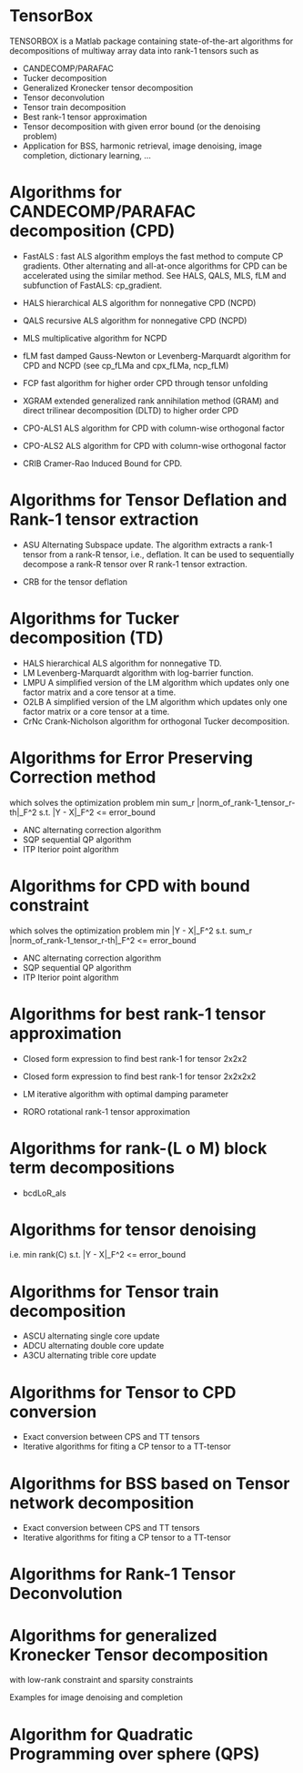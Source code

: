 # TensorBox
TENSORBOX is a Matlab package containing state-of-the-art algorithms
for decompositions of multiway array data into rank-1 tensors such as
  - CANDECOMP/PARAFAC
  - Tucker decomposition
  - Generalized Kronecker tensor decomposition
  - Tensor deconvolution
  - Tensor train decomposition
  - Best rank-1 tensor approximation
  - Tensor decomposition with given error bound (or the denoising problem)
  - Application for BSS, harmonic retrieval, image denoising, image
  completion, dictionary learning, ... 

#  Algorithms for CANDECOMP/PARAFAC decomposition (CPD)

  - FastALS :   fast ALS algorithm employs the fast method to compute CP
              gradients. 
              Other alternating and all-at-once algorithms for CPD can be
              accelerated using the similar method. 
              See HALS, QALS, MLS, fLM and subfunction of FastALS:
              cp_gradient. 

  - HALS        hierarchical ALS algorithm for nonnegative CPD (NCPD)
  - QALS        recursive ALS algorithm for nonnegative CPD (NCPD)
  - MLS         multiplicative algorithm for NCPD
  - fLM         fast damped Gauss-Newton or Levenberg-Marquardt algorithm for
              CPD and NCPD
              (see cp_fLMa and cpx_fLMa, ncp_fLM)  
  - FCP         fast algorithm for higher order CPD through tensor unfolding
  - XGRAM       extended generalized rank annihilation method (GRAM) and
              direct trilinear decomposition (DLTD) to higher order CPD
            
  - CPO-ALS1    ALS algorithm for CPD with column-wise orthogonal factor
  - CPO-ALS2    ALS algorithm for CPD with column-wise orthogonal factor

  - CRIB       Cramer-Rao Induced Bound for CPD.

#  Algorithms for Tensor Deflation and Rank-1 tensor extraction 
  - ASU         Alternating Subspace update. The algorithm extracts a rank-1
            tensor from a rank-R tensor, i.e., deflation. It can be used
            to sequentially decompose a rank-R tensor over R rank-1
            tensor extraction.

- CRB for the tensor deflation

#  Algorithms for Tucker decomposition (TD)
- HALS       hierarchical ALS algorithm for nonnegative TD.
- LM         Levenberg-Marquardt algorithm with log-barrier function.
- LMPU       A simplified version of the LM algorithm which updates only
           one factor matrix and a core tensor at a time.
- O2LB       A simplified version of the LM algorithm which updates only
           one factor matrix or a core tensor at a time.
- CrNc       Crank-Nicholson algorithm for orthogonal Tucker decomposition.

#  Algorithms for Error Preserving Correction method
which solves the optimization problem
      min   sum_r  |norm_of_rank-1_tensor_r-th|_F^2
      s.t.  |Y - X|_F^2 <= error_bound
       
- ANC       alternating correction algorithm
- SQP       sequential QP algorithm
- ITP       Iterior point algorithm

#  Algorithms for CPD with bound constraint
which solves the optimization problem
      min   |Y - X|_F^2
      s.t.  sum_r  |norm_of_rank-1_tensor_r-th|_F^2 <= error_bound
       
- ANC       alternating correction algorithm
- SQP       sequential QP algorithm
- ITP       Iterior point algorithm

#  Algorithms for best rank-1 tensor approximation
 - Closed form expression to find best rank-1 for tensor 2x2x2
 - Closed form expression to find best rank-1 for tensor 2x2x2x2
 - LM       iterative algorithm with optimal damping parameter

 - RORO     rotational rank-1 tensor approximation
 
 #  Algorithms for rank-(L o M) block term decompositions
 - bcdLoR_als

#  Algorithms for tensor denoising 
 i.e.   min rank(C)   s.t.  |Y - X|_F^2 <= error_bound
 
#  Algorithms for Tensor train decomposition
- ASCU     alternating single core update
- ADCU     alternating double core update
- A3CU     alternating trible core update

#  Algorithms for Tensor to CPD conversion
- Exact conversion between CPS and TT tensors
- Iterative algorithms for fiting a CP tensor to a TT-tensor

#  Algorithms for BSS based on Tensor network decomposition
- Exact conversion between CPS and TT tensors
- Iterative algorithms for fiting a CP tensor to a TT-tensor

#  Algorithms for Rank-1 Tensor Deconvolution

#  Algorithms for generalized Kronecker Tensor decomposition
 with low-rank constraint and sparsity constraints
 
Examples for image denoising and completion

#  Algorithm for Quadratic Programming over sphere (QPS)
